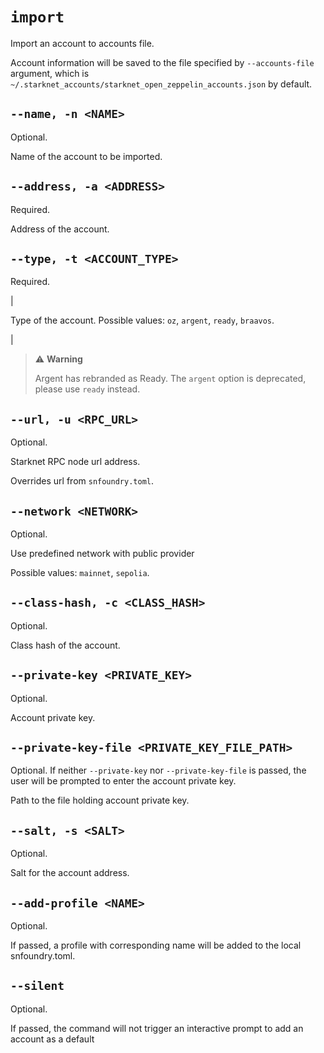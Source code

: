 # `import`
Import an account to accounts file.

Account information will be saved to the file specified by `--accounts-file` argument,
which is `~/.starknet_accounts/starknet_open_zeppelin_accounts.json` by default.

## `--name, -n <NAME>`
Optional.

Name of the account to be imported.

## `--address, -a <ADDRESS>`
Required.

Address of the account.

## `--type, -t <ACCOUNT_TYPE>`
Required.

<!-- TODO(#3556): Remove `argent` option once we drop Argent account type. -->                              |
Type of the account. Possible values: `oz`, `argent`, `ready`, `braavos`.

<!-- TODO(#3556): Remove warning once we drop Argent account type. -->                              |
> ⚠️ **Warning**
>
> Argent has rebranded as Ready. The `argent` option is deprecated, please use `ready` instead.

## `--url, -u <RPC_URL>`
Optional.

Starknet RPC node url address.

Overrides url from `snfoundry.toml`.

## `--network <NETWORK>`
Optional.

Use predefined network with public provider

Possible values: `mainnet`, `sepolia`.

## `--class-hash, -c <CLASS_HASH>`
Optional.

Class hash of the account.

## `--private-key <PRIVATE_KEY>`
Optional.

Account private key.

## `--private-key-file <PRIVATE_KEY_FILE_PATH>`
Optional. If neither `--private-key` nor `--private-key-file` is passed, the user will be prompted to enter the account private key.

Path to the file holding account private key.

## `--salt, -s <SALT>`
Optional.

Salt for the account address.

## `--add-profile <NAME>`
Optional.

If passed, a profile with corresponding name will be added to the local snfoundry.toml.

## `--silent`
Optional.

If passed, the command will not trigger an interactive prompt to add an account as a default
